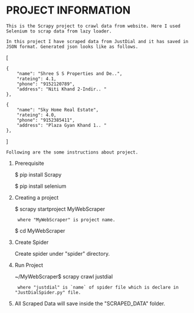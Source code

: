 
# PROJECT INFORMATION #


	This is the Scrapy project to crawl data from website. Here I used Selenium to scrap data from lazy loader.

	In this project I have scraped data from JustDial and it has saved in JSON format. Generated json looks like as follows.

[

    {
        "name": "Shree S S Properties and De..",
        "rateing": 4.1,
        "phone": "9152120789",
        "address": "Niti Khand 2-Indir.. "
    },
    
    {
        "name": "Sky Home Real Estate",
        "rateing": 4.0,
        "phone": "9152385411",
        "address": "Plaza Gyan Khand 1.. "
    },
    
]



	Following are the some instructions about project.

1. Prerequisite

	$ pip install Scrapy

	$ pip install selenium


2. Creating a project

	$ scrapy startproject MyWebScraper

		where "MyWebScraper" is project name.

	$ cd MyWebScraper


3. Create Spider

	Create spider under "spider" directory.


4. Run Project

	 ~/MyWebScraper$ scrapy crawl justdial

		where "justdial" is `name` of spider file which is declare in "JustDialSpider.py" file.


5. All Scraped Data will save inside the "SCRAPED_DATA" folder.


